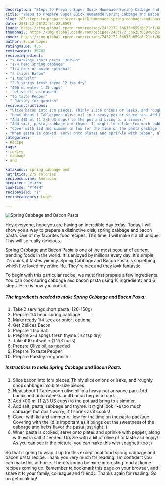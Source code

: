 ```yaml
---
description: "Steps to Prepare Super Quick Homemade Spring Cabbage and Bacon Pasta"
title: "Steps to Prepare Super Quick Homemade Spring Cabbage and Bacon Pasta"
slug: 207-steps-to-prepare-super-quick-homemade-spring-cabbage-and-bacon-pasta
date: 2021-12-26T22:54:28.659Z
image: https://img-global.cpcdn.com/recipes/2432172_3b635a659c8d21cf/680x482cq70/spring-cabbage-and-bacon-pasta-recipe-main-photo.jpg
thumbnail: https://img-global.cpcdn.com/recipes/2432172_3b635a659c8d21cf/680x482cq70/spring-cabbage-and-bacon-pasta-recipe-main-photo.jpg
cover: https://img-global.cpcdn.com/recipes/2432172_3b635a659c8d21cf/680x482cq70/spring-cabbage-and-bacon-pasta-recipe-main-photo.jpg
author: Susan Lopez
ratingvalue: 4.6
reviewcount: 36702
recipeingredient:
- "2 servings short pasta 120150g"
- "1/4 head spring cabbage"
- "1/4 Leek or onion optional"
- "2 slices Bacon"
- "1 tsp Salt"
- "2-3 sprigs fresh thyme 12 tsp dry"
- "400 ml water 1 23 cups"
- " Olive oil as needed"
- "To taste Pepper"
- " Parsley for garnish"
recipeinstructions:
- "Slice bacon into 1cm pieces. Thinly slice onions or leeks, and roughly chop cabbage into bite-size pieces."
- "Heat about 1 Tablespoon olive oil in a heavy pot or sauce pan. Add bacon and onions/leeks until bacon begins to curl."
- "Add 400 ml (1 2/3 US cups) to the pot and bring to a simmer."
- "Add salt, pasta, cabbage and thyme. It might look like too much cabbage, but don&#39;t worry, it&#39;ll shrink as it cooks!"
- "Cover with lid and simmer on low for the time on the pasta package. Covering with the lid is important as it brings out the sweetness of the cabbage and helps flavor the pasta just right ;)"
- "When pasta is cooked, serve onto plates and sprinkle with pepper, along with extra salt if needed. Drizzle with a bit of olive oil to taste and enjoy! As you can see in the picture, you can make this with spaghetti too ;)"
categories:
- Recipe
tags:
- spring
- cabbage
- and

katakunci: spring cabbage and 
nutrition: 275 calories
recipecuisine: American
preptime: "PT33M"
cooktime: "PT47M"
recipeyield: "1"
recipecategory: Lunch

---
```



![Spring Cabbage and Bacon Pasta](https://img-global.cpcdn.com/recipes/2432172_3b635a659c8d21cf/680x482cq70/spring-cabbage-and-bacon-pasta-recipe-main-photo.jpg)

Hey everyone, hope you are having an incredible day today. Today, I will show you a way to prepare a distinctive dish, spring cabbage and bacon pasta. One of my favorites food recipes. This time, I will make it a bit unique. This will be really delicious.

Spring Cabbage and Bacon Pasta is one of the most popular of current trending foods in the world. It is enjoyed by millions every day. It's simple, it's quick, it tastes yummy. Spring Cabbage and Bacon Pasta is something which I've loved my entire life. They're nice and they look fantastic.




To begin with this particular recipe, we must first prepare a few ingredients. You can cook spring cabbage and bacon pasta using 10 ingredients and 6 steps. Here is how you cook it.

<!--inarticleads1-->

##### The ingredients needed to make Spring Cabbage and Bacon Pasta:

1. Take 2 servings short pasta (120-150g)
1. Prepare 1/4 head spring cabbage
1. Make ready 1/4 Leek or onion, optional
1. Get 2 slices Bacon
1. Prepare 1 tsp Salt
1. Prepare 2-3 sprigs fresh thyme (1/2 tsp dry)
1. Take 400 ml water (1 2/3 cups)
1. Prepare  Olive oil, as needed
1. Prepare To taste Pepper
1. Prepare  Parsley for garnish




<!--inarticleads2-->

##### Instructions to make Spring Cabbage and Bacon Pasta:

1. Slice bacon into 1cm pieces. Thinly slice onions or leeks, and roughly chop cabbage into bite-size pieces.
1. Heat about 1 Tablespoon olive oil in a heavy pot or sauce pan. Add bacon and onions/leeks until bacon begins to curl.
1. Add 400 ml (1 2/3 US cups) to the pot and bring to a simmer.
1. Add salt, pasta, cabbage and thyme. It might look like too much cabbage, but don&#39;t worry, it&#39;ll shrink as it cooks!
1. Cover with lid and simmer on low for the time on the pasta package. Covering with the lid is important as it brings out the sweetness of the cabbage and helps flavor the pasta just right ;)
1. When pasta is cooked, serve onto plates and sprinkle with pepper, along with extra salt if needed. Drizzle with a bit of olive oil to taste and enjoy! As you can see in the picture, you can make this with spaghetti too ;)




So that is going to wrap it up for this exceptional food spring cabbage and bacon pasta recipe. Thank you very much for reading. I'm confident you can make this at home. There's gonna be more interesting food at home recipes coming up. Remember to bookmark this page on your browser, and share it to your family, colleague and friends. Thanks again for reading. Go on get cooking!
